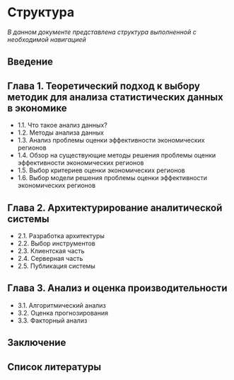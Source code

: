 # Структура

_В данном документе представлена структура выполненной с необходимой навигацией_

## Введение

## Глава 1. Теоретический подход к выбору методик для анализа статистических данных в экономике

- 1.1. Что такое анализ данных?
- 1.2. Методы анализа данных
- 1.3. Анализ проблемы оценки эффективности экономических регионов
- 1.4. Обзор на существующие методы решения проблемы оценки эффективности экономических регионов
- 1.5. Выбор критериев оценки экономических регионов
- 1.6. Выбор модели решения проблемы оценки эффективности экономических регионов

## Глава 2. Архитектурирование аналитической системы  

- 2.1. Разработка архитектуры
- 2.2. Выбор инструментов
- 2.3. Клиентская часть
- 2.4. Серверная часть
- 2.5. Публикация системы

## Глава 3. Анализ и оценка производительности

- 3.1. Алгоритмический анализ
- 3.2. Оценка прогнозирования
- 3.3. Факторный анализ

## Заключение

## Список литературы
